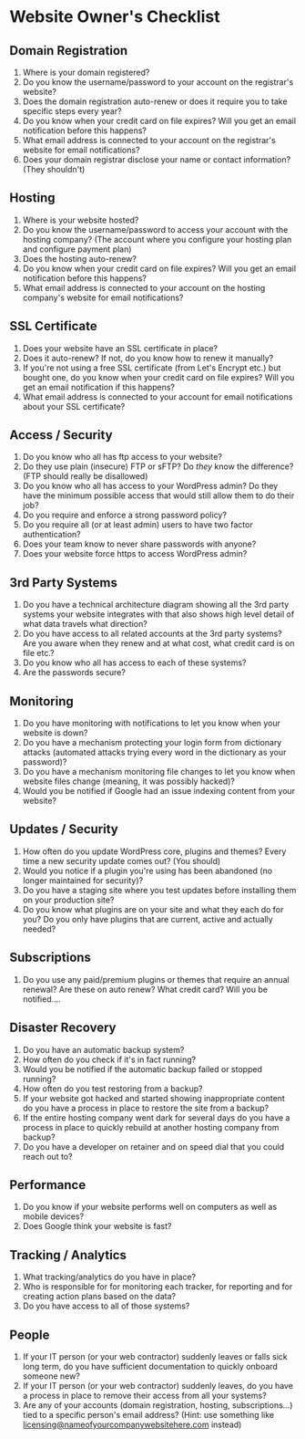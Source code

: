 # Website Owner's Checklist

## Domain Registration 

1. Where is your domain registered?
1. Do you know the username/password to your account on the registrar's website?
1. Does the domain registration auto-renew or does it require you to take specific steps every year?
1. Do you know when your credit card on file expires? Will you get an email notification before this happens?
1. What email address is connected to your account on the registrar's website for email notifications?
1. Does your domain registrar disclose your name or contact information? (They shouldn't)

## Hosting

1. Where is your website hosted?
1. Do you know the username/password to access your account with the hosting company? (The account where you configure your hosting plan and configure payment plan)
1. Does the hosting auto-renew?
1. Do you know when your credit card on file expires? Will you get an email notification before this happens?
1. What email address is connected to your account on the hosting company's website for email notifications?

## SSL Certificate 

1. Does your website have an SSL certificate in place?
1. Does it auto-renew? If not, do you know how to renew it manually?
1. If you're not using a free SSL certificate (from Let's Encrypt etc.) but bought one, do you know when your credit card on file expires? Will you get an email notification if this happens?
1. What email address is connected to your account for email notifications about your SSL certificate?

## Access / Security

1. Do you know who all has ftp access to your website?
1. Do they use plain (insecure) FTP or sFTP? Do _they_ know the difference? (FTP should really be disallowed)
1. Do you know who all has access to your WordPress admin? Do they have the minimum possible access that would still allow them to do their job?
1. Do you require and enforce a strong password policy?
1. Do you require all (or at least admin) users to have two factor authentication?
1. Does your team know to never share passwords with anyone?
1. Does your website force https to access WordPress admin?

## 3rd Party Systems

1. Do you have a technical architecture diagram showing all the 3rd party systems your website integrates with that also shows high level detail of what data travels what direction?
1. Do you have access to all related accounts at the 3rd party systems? Are you aware when they renew and at what cost, what credit card is on file etc.?
1. Do you know who all has access to each of these systems?
1. Are the passwords secure?

## Monitoring

1. Do you have monitoring with notifications to let you know when your website is down?
1. Do you have a mechanism protecting your login form from dictionary attacks (automated attacks trying every word in the dictionary as your password)?
1. Do you have a mechanism monitoring file changes to let you know when website files change (meaning, it was possibly hacked)?
1. Would you be notified if Google had an issue indexing content from your website?

## Updates / Security

1. How often do you update WordPress core, plugins and themes? Every time a new security update comes out? (You should)
1. Would you notice if a plugin you're using has been abandoned (no longer maintained for security)?
1. Do you have a staging site where you test updates before installing them on your production site?
1. Do you know what plugins are on your site and what they each do for you? Do you only have plugins that are current, active and actually needed?

## Subscriptions

1. Do you use any paid/premium plugins or themes that require an annual renewal? Are these on auto renew? What credit card? Will you be notified....

## Disaster Recovery

1. Do you have an automatic backup system?
1. How often do you check if it's in fact running?
1. Would you be notified if the automatic backup failed or stopped running?
1. How often do you test restoring from a backup?
1. If your website got hacked and started showing inappropriate content do you have a process in place to restore the site from a backup?
1. If the entire hosting company went dark for several days do you have a process in place to quickly rebuild at another hosting company from backup?
1. Do you have a developer on retainer and on speed dial that you could reach out to?

## Performance

1. Do you know if your website performs well on computers as well as mobile devices?
1. Does Google think your website is fast?

## Tracking / Analytics

1. What tracking/analytics do you have in place?
1. Who is responsible for for monitoring each tracker, for reporting and for creating action plans based on the data?
1. Do you have access to all of those systems?

## People

1. If your IT person (or your web contractor) suddenly leaves or falls sick long term, do you have sufficient documentation to quickly onboard someone new?
1. If your IT person (or your web contractor) suddenly leaves, do you have a process in place to remove their access from all your systems?
1. Are any of your accounts (domain registration, hosting, subscriptions...) tied to a specific person's email address? (Hint: use something like licensing@nameofyourcompanywebsitehere.com instead)

